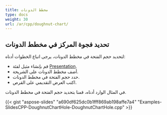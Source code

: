 ```yaml
---
title: مخطط الدونات
type: docs
weight: 30
url: /ar/cpp/doughnut-chart/
---
```


## **تحديد فجوة المركز في مخطط الدونات**
لتحديد حجم الفتحة في مخطط الدونات، يرجى اتباع الخطوات أدناه:

- قم بإنشاء مثيل لفئة [Presentation](https://reference.aspose.com/slides/net/aspose.slides/presentation).
- أضف مخطط الدونات على الشريحة.
- حدد حجم الفتحة في مخطط الدونات.
- اكتب العرض التقديمي على القرص.

في المثال الوارد أدناه، قمنا بتحديد حجم الفتحة في مخطط الدونات.

{{< gist "aspose-slides" "a690df625dc0b1fff869ab198affe7a4" "Examples-SlidesCPP-DoughnutChartHole-DoughnutChartHole.cpp" >}}